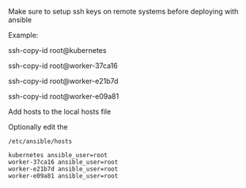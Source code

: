 
Make sure to setup ssh keys on remote systems before deploying with ansible

Example:

ssh-copy-id root@kubernetes

ssh-copy-id root@worker-37ca16

ssh-copy-id root@worker-e21b7d

ssh-copy-id root@worker-e09a81

Add hosts to the local hosts file

Optionally edit the
```
/etc/ansible/hosts

kubernetes ansible_user=root
worker-37ca16 ansible_user=root
worker-e21b7d ansible_user=root
worker-e09a81 ansible_user=root
```
